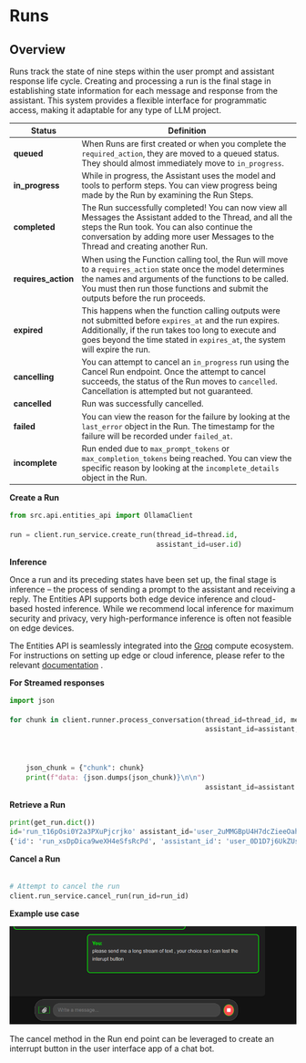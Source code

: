 # Runs

## Overview

Runs track the state of nine steps within the user prompt and assistant response life cycle. Creating and processing a run is the final stage in establishing state information for each message and response from the assistant. This system provides a flexible interface for programmatic access, making it adaptable for any type of LLM project.




| **Status**         | **Definition**                                                                                                                                                                                                                                                                 |
|--------------------|---------------------------------------------------------------------------------------------------------------------------------------------------------------------------------------------------------------------------------------------------------------------------------|
| **queued**         | When Runs are first created or when you complete the `required_action`, they are moved to a queued status. They should almost immediately move to `in_progress`.                                                                                                                |
| **in_progress**    | While in progress, the Assistant uses the model and tools to perform steps. You can view progress being made by the Run by examining the Run Steps.                                                                                                                             |
| **completed**      | The Run successfully completed! You can now view all Messages the Assistant added to the Thread, and all the steps the Run took. You can also continue the conversation by adding more user Messages to the Thread and creating another Run.                                  |
| **requires_action**| When using the Function calling tool, the Run will move to a `requires_action` state once the model determines the names and arguments of the functions to be called. You must then run those functions and submit the outputs before the run proceeds.                           |
| **expired**        | This happens when the function calling outputs were not submitted before `expires_at` and the run expires. Additionally, if the run takes too long to execute and goes beyond the time stated in `expires_at`, the system will expire the run.                                 |
| **cancelling**     | You can attempt to cancel an `in_progress` run using the Cancel Run endpoint. Once the attempt to cancel succeeds, the status of the Run moves to `cancelled`. Cancellation is attempted but not guaranteed.                                                                    |
| **cancelled**      | Run was successfully cancelled.                                                                                                                                                                                                                                                |
| **failed**         | You can view the reason for the failure by looking at the `last_error` object in the Run. The timestamp for the failure will be recorded under `failed_at`.                                                                                                                    |
| **incomplete**     | Run ended due to `max_prompt_tokens` or `max_completion_tokens` being reached. You can view the specific reason by looking at the `incomplete_details` object in the Run.                                                                                                       |


**Create a Run**

```python
from src.api.entities_api import OllamaClient

run = client.run_service.create_run(thread_id=thread.id,
                                    assistant_id=user.id)


```


**Inference**

Once a run and its preceding states have been set up, the final stage is inference – the process of sending a prompt to the assistant and receiving a reply. The Entities API supports both edge device inference and cloud-based hosted inference. While we recommend local inference for maximum security and privacy, very high-performance inference is often not feasible on edge devices.

The Entities API is seamlessly integrated into the [Groq](https://groq.com/) compute ecosystem. For instructions on setting up edge or cloud inference, please refer to the relevant [documentation](/docs/infernce.md) .


**For Streamed responses**
```python
import json

for chunk in client.runner.process_conversation(thread_id=thread_id, message_id=message_id, run_id=run_id,
                                                assistant_id=assistant, model=selected_model):


    
    json_chunk = {"chunk": chunk}
    print(f"data: {json.dumps(json_chunk)}\n\n")
                                                assistant_id=assistant.id, model=selected_model):

```


**Retrieve a Run**
```python
print(get_run.dict())
id='run_t16pOsi0Y2a3PXuPjcrjko' assistant_id='user_2uMMGBpU4H7dcZieeOahNv' cancelled_at=None completed_at=None created_at=1726617356 expires_at=1726620956 failed_at=None incomplete_details=None instructions='' last_error=None max_completion_tokens=1000 max_prompt_tokens=500 meta_data={} model='gpt-4' object='run' parallel_tool_calls=False required_action=None response_format='text' started_at=None status='queued' thread_id='thread_Ww3UGvvKkrxFfHD1hNFQVX' tool_choice='none' tools=[] truncation_strategy={} usage=None temperature=1.0 top_p=1.0 tool_resources={} actions=[]
{'id': 'run_xsDpDica9weXH4eSfsRcPd', 'assistant_id': 'user_0D1D7j6UkZUsa9Gm7GdkU1', 'cancelled_at': None, 'completed_at': None, 'created_at': 1726620075, 'expires_at': 1726623675, 'failed_at': None, 'incomplete_details': None, 'instructions': '', 'last_error': None, 'max_completion_tokens': 1000, 'max_prompt_tokens': 500, 'meta_data': {}, 'model': 'gpt-4', 'object': 'run', 'parallel_tool_calls': False, 'required_action': None, 'response_format': 'text', 'started_at': None, 'status': 'queued', 'thread_id': 'thread_VaTTuMUa8EHtkr60hZGkju', 'tool_choice': 'none', 'tools': [], 'truncation_strategy': {}, 'usage': None, 'temperature': 1.0, 'top_p': 1.0, 'tool_resources': {}, 'actions': []}
```

**Cancel a Run**
```python

# Attempt to cancel the run
client.run_service.cancel_run(run_id=run_id)

```

**Example use case**

![Diagram](run0.png)

The cancel method in the Run end point can be leveraged to create an interrupt button in the user interface app of a chat bot.